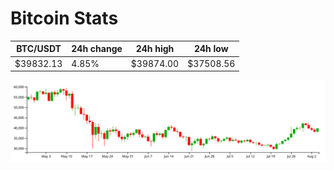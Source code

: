 # Bitcoin Stats

BTC/USDT|24h change|24h high|24h low|
|---|---|---|---|
|$39832.13|4.85%|$39874.00|$37508.56|

<img src="./chart.svg">
